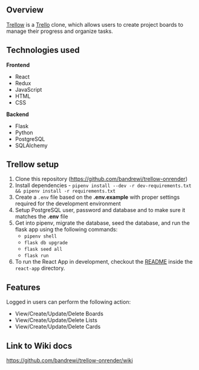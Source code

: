 ## Overview
[Trellow](https://trellow.onrender.com/) is a [Trello](https://trello.com/) clone, which allows users to create project boards to manage their progress and organize tasks.

## Technologies used
**Frontend**
- React
- Redux
- JavaScript
- HTML
- CSS

**Backend**
- Flask
- Python
- PostgreSQL
- SQLAlchemy


## Trellow setup
1. Clone this repository (https://github.com/bandrewi/trellow-onrender)
2. Install dependencies - `pipenv install --dev -r dev-requirements.txt && pipenv install -r requirements.txt`
3. Create a `.env` file based on the **.env.example** with proper settings required for the development environment
4. Setup PostgreSQL user, password and database and to make sure it matches the **.env** file
5. Get into pipenv, migrate the database, seed the database, and run the flask app using the following commands:
   * `pipenv shell`
   * `flask db upgrade`
   * `flask seed all`
   * `flask run`
6. To run the React App in development, checkout the [README](./react-app/README.md) inside the `react-app` directory.

## Features
Logged in users can perform the following action:
* View/Create/Update/Delete Boards
* View/Create/Update/Delete Lists
* View/Create/Update/Delete Cards

## Link to Wiki docs
https://github.com/bandrewi/trellow-onrender/wiki
